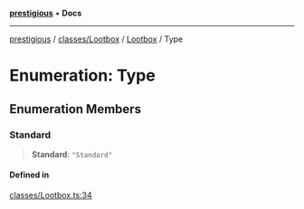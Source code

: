 [**prestigious**](../../../../../README.md) • **Docs**

***

[prestigious](../../../../../README.md) / [classes/Lootbox](../../../README.md) / [Lootbox](../README.md) / Type

# Enumeration: Type

## Enumeration Members

### Standard

> **Standard**: `"Standard"`

#### Defined in

[classes/Lootbox.ts:34](https://github.com/LightBlueGamer/Prestigious/blob/0cab475f7a09d3ad5cc01bbd453a1ccfa07d4865/src/lib/classes/Lootbox.ts#L34)
